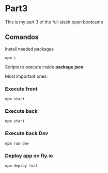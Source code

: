 # Part3
 
This is my part 3 of the full stack open bootcamp

## Comandos

Install needed packages
```
npm i
````

Scripts to execute inside **package.json**

Most important ones: 

### Execute front
```
npm start
```

### Execute back
```
npm start
```

### Execute back *Dev*
```
npm run dev
```

### Deploy app on fly.io
```
npm deploy full
```

